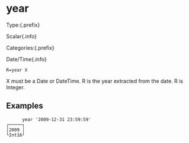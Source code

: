 # year

Type:{.prefix}

Scalar{.info}

Categories:{.prefix}

Date/Time{.info}

~~~
R=year X
~~~

X must be a Date or DateTime. R is the year extracted from the date. R is Integer.

## Examples

~~~
      year '2009-12-31 23:59:59'
┌─────┐
│2009 │
└Int16┘
~~~


